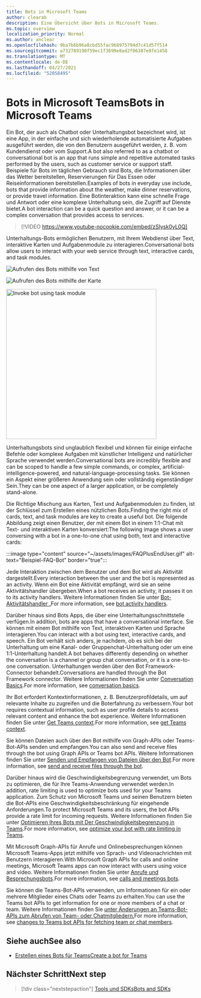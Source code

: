 ```yaml
---
title: Bots in Microsoft Teams
author: clearab
description: Eine Übersicht über Bots in Microsoft Teams.
ms.topic: overview
localization_priority: Normal
ms.author: anclear
ms.openlocfilehash: 9ba7b6b96a8cbd55fac968975794d7c41d57f514
ms.sourcegitcommit: a732789190f59ec1f3699e8ad2f06387e8fe1458
ms.translationtype: MT
ms.contentlocale: de-DE
ms.lasthandoff: 04/27/2021
ms.locfileid: "52058495"
---
```

# <a name="bots-in-microsoft-teams"></a><span data-ttu-id="c93a9-103">Bots in Microsoft Teams</span><span class="sxs-lookup"><span data-stu-id="c93a9-103">Bots in Microsoft Teams</span></span>

<span data-ttu-id="c93a9-104">Ein Bot, der auch als Chatbot oder Unterhaltungsbot bezeichnet wird, ist eine App, in der einfache und sich wiederholende automatisierte Aufgaben ausgeführt werden, die von den Benutzern ausgeführt werden, z. B. vom Kundendienst oder vom Support.</span><span class="sxs-lookup"><span data-stu-id="c93a9-104">A bot also referred to as a chatbot or conversational bot is an app that runs simple and repetitive automated tasks performed by the users, such as customer service or support staff.</span></span> <span data-ttu-id="c93a9-105">Beispiele für Bots im täglichen Gebrauch sind Bots, die Informationen über das Wetter bereitstellen, Reservierungen für Das Essen oder Reiseinformationen bereitstellen.</span><span class="sxs-lookup"><span data-stu-id="c93a9-105">Examples of bots in everyday use include, bots that provide information about the weather, make dinner reservations, or provide travel information.</span></span> <span data-ttu-id="c93a9-106">Eine Botinteraktion kann eine schnelle Frage und Antwort oder eine komplexe Unterhaltung sein, die Zugriff auf Dienste bietet.</span><span class="sxs-lookup"><span data-stu-id="c93a9-106">A bot interaction can be a quick question and answer, or it can be a complex conversation that provides access to services.</span></span>

> [!VIDEO https://www.youtube-nocookie.com/embed/zSIysk0yL0Q]

<span data-ttu-id="c93a9-107">Unterhaltungs-Bots ermöglichen Benutzern, mit Ihrem Webdienst über Text, interaktive Karten und Aufgabenmodule zu interagieren.</span><span class="sxs-lookup"><span data-stu-id="c93a9-107">Conversational bots allow users to interact with your web service through text, interactive cards, and task modules.</span></span>

![Aufrufen des Bots mithilfe von Text](~/assets/images/invokebotwithtext.png)

![Aufrufen des Bots mithilfe der Karte](~/assets/images/invokebotwithcard.png)

<img src="~/assets/images/task-module-example.png" alt="Invoke bot using task module" width="400"/>

<span data-ttu-id="c93a9-110">Unterhaltungsbots sind unglaublich flexibel und können für einige einfache Befehle oder komplexe Aufgaben mit künstlicher Intelligenz und natürlicher Sprache verwendet werden.</span><span class="sxs-lookup"><span data-stu-id="c93a9-110">Conversational bots are incredibly flexible and can be scoped to handle a few simple commands, or complex, artificial-intelligence-powered, and natural-language-processing tasks.</span></span> <span data-ttu-id="c93a9-111">Sie können ein Aspekt einer größeren Anwendung sein oder vollständig eigenständiger Sein.</span><span class="sxs-lookup"><span data-stu-id="c93a9-111">They can be one aspect of a larger application, or be completely stand-alone.</span></span>

<span data-ttu-id="c93a9-112">Die Richtige Mischung aus Karten, Text und Aufgabenmodulen zu finden, ist der Schlüssel zum Erstellen eines nützlichen Bots.</span><span class="sxs-lookup"><span data-stu-id="c93a9-112">Finding the right mix of cards, text, and task modules are key to create a useful bot.</span></span> <span data-ttu-id="c93a9-113">Die folgende Abbildung zeigt einen Benutzer, der mit einem Bot in einem 1:1-Chat mit Text- und interaktiven Karten konversiert:</span><span class="sxs-lookup"><span data-stu-id="c93a9-113">The following image shows a user conversing with a bot in a one-to-one chat using both, text and interactive cards:</span></span>

:::image type="content" source="~/assets/images/FAQPlusEndUser.gif" alt-text="Beispiel-FAQ-Bot" border="true":::

<span data-ttu-id="c93a9-115">Jede Interaktion zwischen dem Benutzer und dem Bot wird als Aktivität dargestellt.</span><span class="sxs-lookup"><span data-stu-id="c93a9-115">Every interaction between the user and the bot is represented as an activity.</span></span> <span data-ttu-id="c93a9-116">Wenn ein Bot eine Aktivität empfängt, wird sie an seine Aktivitätshandler übergeben.</span><span class="sxs-lookup"><span data-stu-id="c93a9-116">When a bot receives an activity, it passes it on to its activity handlers.</span></span> <span data-ttu-id="c93a9-117">Weitere Informationen finden Sie unter [Bot-Aktivitätshandler .](~/bots/bot-basics.md)</span><span class="sxs-lookup"><span data-stu-id="c93a9-117">For more information, see [bot activity handlers](~/bots/bot-basics.md).</span></span> 

<span data-ttu-id="c93a9-118">Darüber hinaus sind Bots Apps, die über eine Unterhaltungsschnittstelle verfügen.</span><span class="sxs-lookup"><span data-stu-id="c93a9-118">In addition, bots are apps that have a conversational interface.</span></span> <span data-ttu-id="c93a9-119">Sie können mit einem Bot mithilfe von Text, interaktiven Karten und Sprache interagieren.</span><span class="sxs-lookup"><span data-stu-id="c93a9-119">You can interact with a bot using text, interactive cards, and speech.</span></span> <span data-ttu-id="c93a9-120">Ein Bot verhält sich anders, je nachdem, ob es sich bei der Unterhaltung um eine Kanal- oder Gruppenchat-Unterhaltung oder um eine 1:1-Unterhaltung handelt.</span><span class="sxs-lookup"><span data-stu-id="c93a9-120">A bot behaves differently depending on whether the conversation is a channel or group chat conversation, or it is a one-to-one conversation.</span></span> <span data-ttu-id="c93a9-121">Unterhaltungen werden über den Bot Framework-Connector behandelt.</span><span class="sxs-lookup"><span data-stu-id="c93a9-121">Conversations are handled through the Bot Framework connector.</span></span> <span data-ttu-id="c93a9-122">Weitere Informationen finden Sie unter [Conversation Basics](~/bots/how-to/conversations/conversation-basics.md).</span><span class="sxs-lookup"><span data-stu-id="c93a9-122">For more information, see [conversation basics](~/bots/how-to/conversations/conversation-basics.md).</span></span>

<span data-ttu-id="c93a9-123">Ihr Bot erfordert Kontextinformationen, z. B. Benutzerprofildetails, um auf relevante Inhalte zu zugreifen und die Boterfahrung zu verbessern.</span><span class="sxs-lookup"><span data-stu-id="c93a9-123">Your bot requires contextual information, such as user profile details to access relevant content and enhance the bot experience.</span></span> <span data-ttu-id="c93a9-124">Weitere Informationen finden Sie unter [Get Teams context](~/bots/how-to/get-teams-context.md).</span><span class="sxs-lookup"><span data-stu-id="c93a9-124">For more information, see [get Teams context](~/bots/how-to/get-teams-context.md).</span></span> 

<span data-ttu-id="c93a9-125">Sie können Dateien auch über den Bot mithilfe von Graph-APIs oder Teams-Bot-APIs senden und empfangen.</span><span class="sxs-lookup"><span data-stu-id="c93a9-125">You can also send and receive files through the bot using Graph APIs or Teams bot APIs.</span></span> <span data-ttu-id="c93a9-126">Weitere Informationen finden Sie unter [Senden und Empfangen von Dateien über den Bot](~/bots/how-to/bots-filesv4.md).</span><span class="sxs-lookup"><span data-stu-id="c93a9-126">For more information, see [send and receive files through the bot](~/bots/how-to/bots-filesv4.md).</span></span>

<span data-ttu-id="c93a9-127">Darüber hinaus wird die Geschwindigkeitsbegrenzung verwendet, um Bots zu optimieren, die für Ihre Teams-Anwendung verwendet werden.</span><span class="sxs-lookup"><span data-stu-id="c93a9-127">In addition, rate limiting is used to optimize bots used for your Teams application.</span></span> <span data-ttu-id="c93a9-128">Zum Schutz von Microsoft Teams und seinen Benutzern bieten die Bot-APIs eine Geschwindigkeitsbeschränkung für eingehende Anforderungen.</span><span class="sxs-lookup"><span data-stu-id="c93a9-128">To protect Microsoft Teams and its users, the bot APIs provide a rate limit for incoming requests.</span></span> <span data-ttu-id="c93a9-129">Weitere Informationen finden Sie unter [Optimieren Ihres Bots mit Der Geschwindigkeitsbegrenzung in Teams](~/bots/how-to/rate-limit.md).</span><span class="sxs-lookup"><span data-stu-id="c93a9-129">For more information, see [optimize your bot with rate limiting in Teams](~/bots/how-to/rate-limit.md).</span></span>

<span data-ttu-id="c93a9-130">Mit Microsoft Graph-APIs für Anrufe und Onlinebesprechungen können Microsoft Teams-Apps jetzt mithilfe von Sprach- und Videonachrichten mit Benutzern interagieren.</span><span class="sxs-lookup"><span data-stu-id="c93a9-130">With Microsoft Graph APIs for calls and online meetings, Microsoft Teams apps can now interact with users using voice and video.</span></span> <span data-ttu-id="c93a9-131">Weitere Informationen finden Sie unter [Anrufe und Besprechungsbots](~/bots/calls-and-meetings/calls-meetings-bots-overview.md).</span><span class="sxs-lookup"><span data-stu-id="c93a9-131">For more information, see [calls and meetings bots](~/bots/calls-and-meetings/calls-meetings-bots-overview.md).</span></span> 

<span data-ttu-id="c93a9-132">Sie können die Teams-Bot-APIs verwenden, um Informationen für ein oder mehrere Mitglieder eines Chats oder Teams zu erhalten.</span><span class="sxs-lookup"><span data-stu-id="c93a9-132">You can use the Teams bot APIs to get information for one or more members of a chat or team.</span></span> <span data-ttu-id="c93a9-133">Weitere Informationen finden Sie [unter Änderungen an Teams-Bot-APIs zum Abrufen von Team- oder Chatmitgliedern.](~/resources/team-chat-member-api-changes.md)</span><span class="sxs-lookup"><span data-stu-id="c93a9-133">For more information, see [changes to Teams bot APIs for fetching team or chat members](~/resources/team-chat-member-api-changes.md).</span></span>

## <a name="see-also"></a><span data-ttu-id="c93a9-134">Siehe auch</span><span class="sxs-lookup"><span data-stu-id="c93a9-134">See also</span></span>

- [<span data-ttu-id="c93a9-135">Erstellen eines Bots für Teams</span><span class="sxs-lookup"><span data-stu-id="c93a9-135">Create a bot for Teams</span></span>](~/bots/how-to/create-a-bot-for-teams.md)

## <a name="next-step"></a><span data-ttu-id="c93a9-136">Nächster Schritt</span><span class="sxs-lookup"><span data-stu-id="c93a9-136">Next step</span></span>

> [!div class="nextstepaction"]
> [<span data-ttu-id="c93a9-137">Tools und SDKs</span><span class="sxs-lookup"><span data-stu-id="c93a9-137">Bots and SDKs</span></span>](~/bots/bot-features.md)
